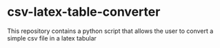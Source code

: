 # csv-latex-table-converter
This repository contains a python script that allows the user to convert a simple csv file in a latex tabular
